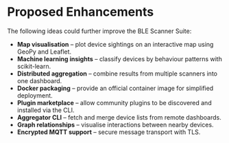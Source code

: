 # Proposed Enhancements

The following ideas could further improve the BLE Scanner Suite:

- **Map visualisation** – plot device sightings on an interactive map using GeoPy and Leaflet.
- **Machine learning insights** – classify devices by behaviour patterns with scikit-learn.
- **Distributed aggregation** – combine results from multiple scanners into one dashboard.
- **Docker packaging** – provide an official container image for simplified deployment.
- **Plugin marketplace** – allow community plugins to be discovered and installed via the CLI.
- **Aggregator CLI** – fetch and merge device lists from remote dashboards.
- **Graph relationships** – visualise interactions between nearby devices.
- **Encrypted MQTT support** – secure message transport with TLS.
